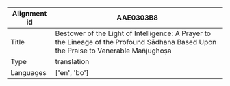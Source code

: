 |Alignment id | AAE0303B8
| --- | --- 
|Title | Bestower of the Light of Intelligence: A Prayer to the Lineage of the Profound Sādhana Based Upon the Praise to Venerable Mañjughoṣa 
|Type | translation
|Languages | ['en', 'bo']